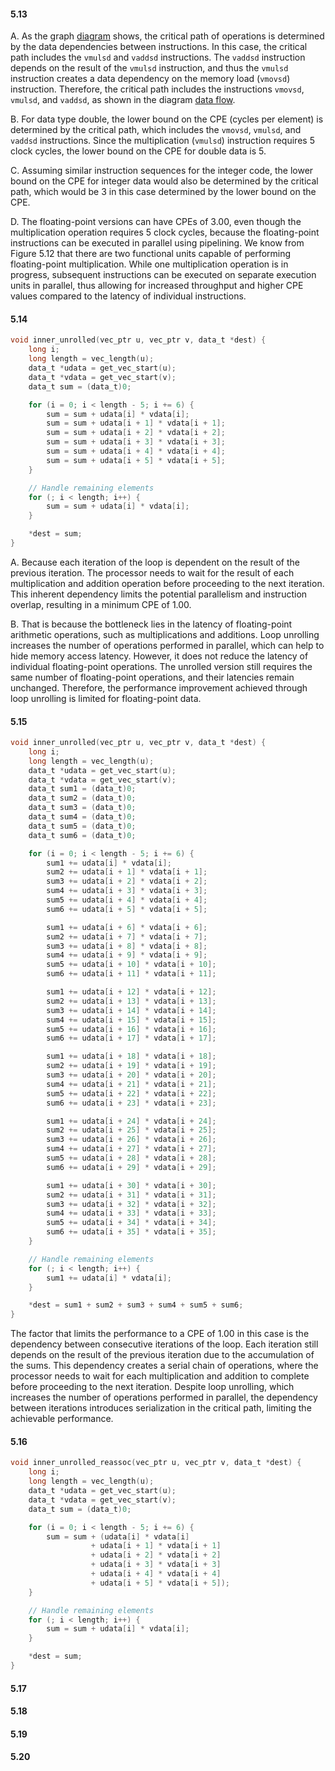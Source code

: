 #### 5.13
A. As the graph [diagram](csapp3e-lab-solutions/hw05/diagram.png) shows, the critical path of operations is determined by the data dependencies between instructions. In this case, the critical path includes the `vmulsd` and `vaddsd` instructions. The `vaddsd` instruction depends on the result of the `vmulsd` instruction, and thus the `vmulsd` instruction creates a data dependency on the memory load (`vmovsd`) instruction. Therefore, the critical path includes the instructions `vmovsd`, `vmulsd`, and `vaddsd`, as shown in the diagram [data flow](csapp3e-lab-solutions/hw05/data-flow.png).

B. For data type double, the lower bound on the CPE (cycles per element) is determined by the critical path, which includes the `vmovsd`, `vmulsd`, and `vaddsd` instructions. Since the multiplication (`vmulsd`) instruction requires 5 clock cycles, the lower bound on the CPE for double data is 5.

C. Assuming similar instruction sequences for the integer code, the lower bound on the CPE for integer data would also be determined by the critical path, which would be 3 in this case determined by the lower bound on the CPE.

D. The floating-point versions can have CPEs of 3.00, even though the multiplication operation requires 5 clock cycles, because the floating-point instructions can be executed in parallel using pipelining. We know from Figure 5.12 that there are two functional units capable of performing floating-point multiplication. While one multiplication operation is in progress, subsequent instructions can be executed on separate execution units in parallel, thus allowing for increased throughput and higher CPE values compared to the latency of individual instructions.

#### 5.14
```c
void inner_unrolled(vec_ptr u, vec_ptr v, data_t *dest) {
    long i;
    long length = vec_length(u);
    data_t *udata = get_vec_start(u);
    data_t *vdata = get_vec_start(v);
    data_t sum = (data_t)0;

    for (i = 0; i < length - 5; i += 6) {
        sum = sum + udata[i] * vdata[i];
        sum = sum + udata[i + 1] * vdata[i + 1];
        sum = sum + udata[i + 2] * vdata[i + 2];
        sum = sum + udata[i + 3] * vdata[i + 3];
        sum = sum + udata[i + 4] * vdata[i + 4];
        sum = sum + udata[i + 5] * vdata[i + 5];
    }

    // Handle remaining elements
    for (; i < length; i++) {
        sum = sum + udata[i] * vdata[i];
    }

    *dest = sum;
}
```

A. Because each iteration of the loop is dependent on the result of the previous iteration. The processor needs to wait for the result of each multiplication and addition operation before proceeding to the next iteration. This inherent dependency limits the potential parallelism and instruction overlap, resulting in a minimum CPE of 1.00.

B. That is because the bottleneck lies in the latency of floating-point arithmetic operations, such as multiplications and additions. Loop unrolling increases the number of operations performed in parallel, which can help to hide memory access latency. However, it does not reduce the latency of individual floating-point operations. The unrolled version still requires the same number of floating-point operations, and their latencies remain unchanged. Therefore, the performance improvement achieved through loop unrolling is limited for floating-point data.

#### 5.15
```c
void inner_unrolled(vec_ptr u, vec_ptr v, data_t *dest) {
    long i;
    long length = vec_length(u);
    data_t *udata = get_vec_start(u);
    data_t *vdata = get_vec_start(v);
    data_t sum1 = (data_t)0;
    data_t sum2 = (data_t)0;
    data_t sum3 = (data_t)0;
    data_t sum4 = (data_t)0;
    data_t sum5 = (data_t)0;
    data_t sum6 = (data_t)0;

    for (i = 0; i < length - 5; i += 6) {
        sum1 += udata[i] * vdata[i];
        sum2 += udata[i + 1] * vdata[i + 1];
        sum3 += udata[i + 2] * vdata[i + 2];
        sum4 += udata[i + 3] * vdata[i + 3];
        sum5 += udata[i + 4] * vdata[i + 4];
        sum6 += udata[i + 5] * vdata[i + 5];

        sum1 += udata[i + 6] * vdata[i + 6];
        sum2 += udata[i + 7] * vdata[i + 7];
        sum3 += udata[i + 8] * vdata[i + 8];
        sum4 += udata[i + 9] * vdata[i + 9];
        sum5 += udata[i + 10] * vdata[i + 10];
        sum6 += udata[i + 11] * vdata[i + 11];

        sum1 += udata[i + 12] * vdata[i + 12];
        sum2 += udata[i + 13] * vdata[i + 13];
        sum3 += udata[i + 14] * vdata[i + 14];
        sum4 += udata[i + 15] * vdata[i + 15];
        sum5 += udata[i + 16] * vdata[i + 16];
        sum6 += udata[i + 17] * vdata[i + 17];

        sum1 += udata[i + 18] * vdata[i + 18];
        sum2 += udata[i + 19] * vdata[i + 19];
        sum3 += udata[i + 20] * vdata[i + 20];
        sum4 += udata[i + 21] * vdata[i + 21];
        sum5 += udata[i + 22] * vdata[i + 22];
        sum6 += udata[i + 23] * vdata[i + 23];

        sum1 += udata[i + 24] * vdata[i + 24];
        sum2 += udata[i + 25] * vdata[i + 25];
        sum3 += udata[i + 26] * vdata[i + 26];
        sum4 += udata[i + 27] * vdata[i + 27];
        sum5 += udata[i + 28] * vdata[i + 28];
        sum6 += udata[i + 29] * vdata[i + 29];

        sum1 += udata[i + 30] * vdata[i + 30];
        sum2 += udata[i + 31] * vdata[i + 31];
        sum3 += udata[i + 32] * vdata[i + 32];
        sum4 += udata[i + 33] * vdata[i + 33];
        sum5 += udata[i + 34] * vdata[i + 34];
        sum6 += udata[i + 35] * vdata[i + 35];
    }

    // Handle remaining elements
    for (; i < length; i++) {
        sum1 += udata[i] * vdata[i];
    }

    *dest = sum1 + sum2 + sum3 + sum4 + sum5 + sum6;
}
```

The factor that limits the performance to a CPE of 1.00 in this case is the dependency between consecutive iterations of the loop. Each iteration still depends on the result of the previous iteration due to the accumulation of the sums. This dependency creates a serial chain of operations, where the processor needs to wait for each multiplication and addition to complete before proceeding to the next iteration. Despite loop unrolling, which increases the number of operations performed in parallel, the dependency between iterations introduces serialization in the critical path, limiting the achievable performance.

#### 5.16
```c
void inner_unrolled_reassoc(vec_ptr u, vec_ptr v, data_t *dest) {
    long i;
    long length = vec_length(u);
    data_t *udata = get_vec_start(u);
    data_t *vdata = get_vec_start(v);
    data_t sum = (data_t)0;

    for (i = 0; i < length - 5; i += 6) {
        sum = sum + (udata[i] * vdata[i]
                  + udata[i + 1] * vdata[i + 1]
                  + udata[i + 2] * vdata[i + 2]
                  + udata[i + 3] * vdata[i + 3]
                  + udata[i + 4] * vdata[i + 4]
                  + udata[i + 5] * vdata[i + 5]);
    }

    // Handle remaining elements
    for (; i < length; i++) {
        sum = sum + udata[i] * vdata[i];
    }

    *dest = sum;
}
```

#### 5.17

#### 5.18

#### 5.19

#### 5.20

